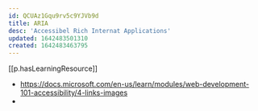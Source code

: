 ```yaml
---
id: QCUAz1Gqu9rv5c9YJVb9d
title: ARIA
desc: 'Accessibel Rich Internat Applications'
updated: 1642483501310
created: 1642483463795
---
```


[[p.hasLearningResource]]
  - https://docs.microsoft.com/en-us/learn/modules/web-development-101-accessibility/4-links-images
  - 

